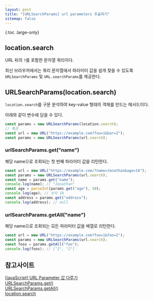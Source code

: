 ```yaml
---
layout: post
title: "[URLSearchParams] url parameters 추출하기"
sitemap: false
---
```


{:toc .large-only}

## location.search

URL 뒤의 `?`를 포함한 문자열 쿼리이다.

최신 브라우저에서는 쿼리 문자열에서 파라미터 값을 쉽게 찾을 수 있도록 `URLSearchParams` 및 `URL.searchParams`를 제공한다.

## URLSearchParams(location.search)

`location.search`를 구문 분석하여 key-value 형태의 객체를 만드는 메서드이다.

아래와 같이 변수에 담을 수 있다.

```js
const params = new URLSearchParams(location.search);
// 혹은
const url = new URL("https://example.com?foo=1&bar=2");
const params = new URLSearchParams(url.search);
```

### urlSearchParams.get("name")

해당 name으로 조회되는 첫 번째 파라미터 값을 리턴한다.

```js
const url = new URL("https://example.com/?name=Jonathan&age=18");
const params = new URLSearchParams(url.search);
const name = params.get("name");
console.log(name); // "Jonathan"
const age = parseInt(params.get("age"), 10);
console.log(age); // 숫자 18
const address = params.get("address");
console.log(address); // null
```

### urlSearchParams.getAll("name")

해당 name으로 조회되는 모든 파라미터 값을 배열로 리턴한다.

```js
const url = new URL("https://example.com?foo=1&foo=2");
const params = new URLSearchParams(url.search);
const foos = params.getAll("foo");
console.log(foos); // ["1", "2"]
```

## 참고사이트

[[javaScript] URL Parameter 값 다루기](https://velog.io/@gillog/javaScript-URL-Parameter-%EA%B0%92-%EB%8B%A4%EB%A3%A8%EA%B8%B0#urlsearchparams)<br/>
[URLSearchParams.get()](https://developer.mozilla.org/ko/docs/Web/API/URLSearchParams/get)<br/>
[URLSearchParams.getAll()](https://developer.mozilla.org/en-US/docs/Web/API/URLSearchParams/getAll)<br/>
[location.search](https://developer.mozilla.org/en-US/docs/Web/API/Location/search)
